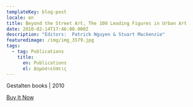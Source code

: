 ```yaml
---
templateKey: blog-post
locale: en
title: Beyond the Street Art, The 100 Leading Figures in Urban Art
date: 2010-02-14T17:46:00.000Z
description: "Editors:  Patrick Nguyen & Stuart Mackenzie"
featuredimage: /img/img_3579.jpg
tags:
  - tag: Publications
    title:
      en: Publications
      el: Δημοσιεύσεις
---
```

Gestalten books | 2010

[Buy It Now](https://www.amazon.com/Beyond-Street-Leading-Figures-Urban/dp/3899552903)